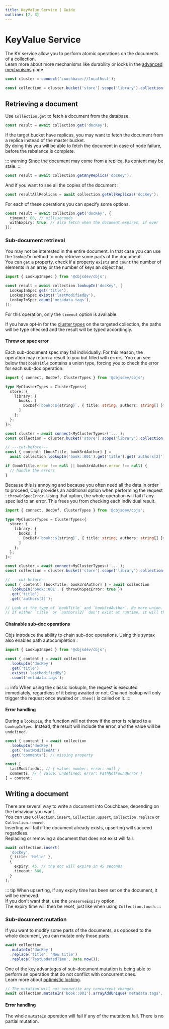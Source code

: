 ```yaml
---
title: KeyValue Service | Guide
outline: [2, 3]
---
```


# KeyValue Service

The KV service allow you to perform atomic operations on the documents of a collection.  
Learn more about more mechanisms like durability or locks in the [advanced mechanisms](/guide/services/kv-advanced) page.

```ts
const cluster = connect('couchbase://localhost');

const collection = cluster.bucket('store').scope('library').collection('books');
```

## Retrieving a document

Use `Collection.get` to fetch a document from the database.

```ts
const result = await collection.get('docKey');
```

If the target bucket have replicas, you may want to fetch the document from a replica instead of the master bucket.  
By doing this you will be able to fetch the document in case of node failure, before the rebalance is complete.

::: warning
Since the document may come from a replica, its content may be stale.
:::

```ts
const result = await collection.getAnyReplica('docKey');
```

And if you want to see all the copies of the document :

```ts
const resultAllReplicas = await collection.getAllReplicas('docKey');
```

For each of these operations you can specify some options.

```ts
const result = await collection.get('docKey', {
  timeout: 80, // milliseconds
  withExpiry: true, // also fetch when the document expires, if ever
});
```

### Sub-document retrieval

You may not be interested in the entire document. In that case you can use the `lookupIn` method to only retrieve some parts of the document.  
You can `get` a property, check if a property `exists` and `count` the number of elements in an array or the number of keys an object has.

```ts
import { LookupInSpec } from '@cbjsdev/cbjs';

const result = await collection.lookupIn('docKey', [
  LookupInSpec.get('title'),
  LookupInSpec.exists('lastModifiedBy'),
  LookupInSpec.count('metadata.tags'),
]);
```

For this operation, only the `timeout` option is available.

If you have opt-in for the [cluster types](/guide/cluster-types) on the targeted collection, the paths will be type checked and the result will be typed accordingly.

#### Throw on spec error

Each sub-document spec may fail individually. For this reason, the operation may return a result to you but filled with errors. You can see below that `bookTitle` contains a union type, forcing you to check the error for each sub-doc operation.

```ts twoslash
import { connect, DocDef, ClusterTypes } from '@cbjsdev/cbjs';

type MyClusterTypes = ClusterTypes<{
  store: {
    library: {
      books: [
        DocDef<`book::${string}`, { title: string; authors: string[] }>,
      ]
    };
  };
}>;

const cluster = await connect<MyClusterTypes>('...');
const collection = cluster.bucket('store').scope('library').collection('books');

// ---cut-before---
const { content: [bookTitle, book3rdAuthor] } = 
  await collection.lookupIn('book::001').get('title').get('authors[2]');

if (bookTitle.error !== null || book3rdAuthor.error !== null) {
  // handle the errors
}
```

Because this is annoying and because you often need all the data in order to proceed, Cbjs provides an additional option when performing the request : `throwOnSpecError`.
Using that option, the whole operation will fail if any spec led to an error. This frees you from checking each individual result. 

```ts twoslash
import { connect, DocDef, ClusterTypes } from '@cbjsdev/cbjs';

type MyClusterTypes = ClusterTypes<{
  store: {
    library: {
      books: [
        DocDef<`book::${string}`, { title: string; authors: string[] }>,
      ]
    };
  };
}>;

const cluster = await connect<MyClusterTypes>('...');
const collection = cluster.bucket('store').scope('library').collection('books');

// ---cut-before---
const { content: [bookTitle, book3rdAuthor] } = await collection
  .lookupIn('book::001', { throwOnSpecError: true })
  .get('title')
  .get('authors[2]');

// Look at the type of `bookTitle` and `book3rdAuthor`. No more union.
// If either `title` or `authors[2]` don't exist at runtime, it will throw an error, so this is type safe.
```

#### Chainable sub-doc operations

Cbjs introduce the ability to chain sub-doc operations. Using this syntax also enables path autocompletion :

```ts
import { LookupInSpec } from '@cbjsdev/cbjs';

const { content } = await collection
  .lookupIn('docKey')
  .get('title')
  .exists('lastModifiedBy')
  .count('metadata.tags');
```

::: info
When using the classic lookupIn, the request is executed immediately, regardless of it being awaited or not.
Chained lookup will only trigger the request once awaited or `.then()` is called on it.
:::

#### Error handling

During a `lookupIn`, the function will not throw if the error is related to a `LookupInSpec`. Instead, the result will include the error, and the value will be `undefined`.

```ts
const { content } = await collection
  .lookupIn('docKey')
  .get('lastModifiedAt')
  .get('comments'); // missing property

const [
  lastModifiedAt, // { value: number; error: null }
  comments, // { value: undefined; error: PathNotFoundError }
] = content;
```

## Writing a document

There are several way to write a document into Couchbase, depending on the behaviour you want.  
You can use `Collection.insert`, `Collection.upsert`, `Collection.replace` or `Collection.remove`.  
Inserting will fail if the document already exists, upserting will succeed regardless.  
Replacing or removing a document that does not exist will fail.

```ts
await collection.insert(
  'docKey',
  { title: 'Hello' },
  {
    expiry: 45, // the doc will expire in 45 seconds
    timeout: 300,
  }
);
```

::: tip
When upserting, if any expiry time has been set on the document, it will be removed.  
If you don't want that, use the `preserveExpiry` option.  
The expiry time will then be reset, just like when using `Collection.touch`.
:::

### Sub-document mutation

If you want to modify some parts of the documents, as opposed to the whole document, you can mutate only those parts.

```ts
await collection
  .mutateIn('docKey')
  .replace('title', 'New title')
  .replace('lastUpdatedTime', Date.now());
```

One of the key advantages of sub-document mutation is being able to perform an operation that do not conflict with concurrent ones.  
Learn more about [optimistic locking](/guide/services/kv-advanced).

```ts
// The mutation will not overwrite any concurrent changes
await collection.mutateIn('book::001').arrayAddUnique('metadata.tags', 'history');
```

#### Error handling

The whole `mutateIn` operation will fail if any of the mutations fail. There is no partial mutation.
